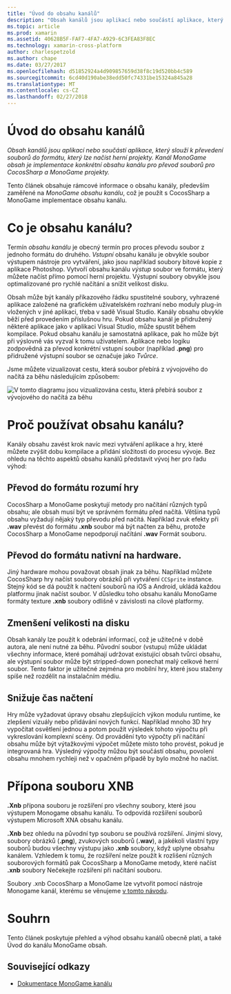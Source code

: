 ```yaml
---
title: "Úvod do obsahu kanálů"
description: "Obsah kanálů jsou aplikací nebo součástí aplikace, který slouží k převedení souborů do formátu, který lze načíst herní projekty. Kanál MonoGame obsah je implementace konkrétní obsahu kanálu pro převod souborů pro CocosSharp a MonoGame projekty."
ms.topic: article
ms.prod: xamarin
ms.assetid: 40628B5F-FAF7-4FA7-A929-6C3FEA83F8EC
ms.technology: xamarin-cross-platform
author: charlespetzold
ms.author: chape
ms.date: 03/27/2017
ms.openlocfilehash: d51852924a4d909857659d38f8c19d520bb4c589
ms.sourcegitcommit: 6cd40d190abe38edd50fc74331be15324a845a28
ms.translationtype: MT
ms.contentlocale: cs-CZ
ms.lasthandoff: 02/27/2018
---
```

# <a name="introduction-to-content-pipelines"></a>Úvod do obsahu kanálů

_Obsah kanálů jsou aplikací nebo součástí aplikace, který slouží k převedení souborů do formátu, který lze načíst herní projekty. Kanál MonoGame obsah je implementace konkrétní obsahu kanálu pro převod souborů pro CocosSharp a MonoGame projekty._

Tento článek obsahuje rámcové informace o obsahu kanály, především zaměřené na *MonoGame obsahu kanálu*, což je použít s CocosSharp a MonoGame implementace obsahu kanálu.


# <a name="what-is-a-content-pipeline"></a>Co je obsahu kanálu?

Termín *obsahu kanálu* je obecný termín pro proces převodu soubor z jednoho formátu do druhého. *Vstupní* obsahu kanálu je obvykle soubor výstupem nástroje pro vytváření, jako jsou například soubory bitové kopie z aplikace Photoshop. Vytvoří obsahu kanálu *výstup* soubor ve formátu, který můžete načíst přímo pomocí herní projektu. Výstupní soubory obvykle jsou optimalizované pro rychlé načítání a snížit velikost disku.

Obsah může být kanály příkazového řádku spustitelné soubory, vyhrazené aplikace založené na grafickém uživatelském rozhraní nebo moduly plug-in vložených v jiné aplikaci, třeba v sadě Visual Studio. Kanály obsahu obvykle běží před provedením příslušnou hru. Pokud obsahu kanál je přidružený některé aplikace jako v aplikaci Visual Studio, může spustit během kompilace. Pokud obsahu kanálu je samostatná aplikace, pak ho může být při výslovně vás vyzval k tomu uživatelem. Aplikace nebo logiku zodpovědná za převod konkrétní vstupní soubor (například **.png**) pro přidružené výstupní soubor se označuje jako *Tvůrce*. 

Jsme můžete vizualizovat cestu, která soubor přebírá z vývojového do načítá za běhu následujícím způsobem:

![](introduction-images/image1.png "V tomto diagramu jsou vizualizována cestu, která přebírá soubor z vývojového do načítá za běhu")

# <a name="why-use-a-content-pipeline"></a>Proč používat obsahu kanálu?

Kanály obsahu zavést krok navíc mezi vytváření aplikace a hry, které můžete zvýšit dobu kompilace a přidání složitosti do procesu vývoje. Bez ohledu na těchto aspektů obsahu kanálů představit vývoj her pro řadu výhod:


## <a name="converting-to-a-format-understood-by-the-game"></a>Převod do formátu rozumí hry

CocosSharp a MonoGame poskytují metody pro načítání různých typů obsahu; ale obsah musí být ve správném formátu před načítá. Většina typů obsahu vyžadují nějaký typ převodu před načítá. Například zvuk efekty při **.wav** převést do formátu **.xnb** soubor má být načten za běhu, protože CocosSharp a MonoGame nepodporují načítání **.wav** Formát souboru.


## <a name="converting-to-a-format-native-to-the-hardware"></a>Převod do formátu nativní na hardware.

Jiný hardware mohou považovat obsah jinak za běhu. Například můžete CocosSharp hry načíst soubory obrázků při vytváření `CCSprite` instance. Stejný kód se dá použít k načtení souborů na iOS a Android, ukládá každou platformu jinak načíst soubor. V důsledku toho obsahu kanálu MonoGame formáty texture **.xnb** soubory odlišně v závislosti na cílové platformy.


## <a name="reducing-size-on-disk"></a>Zmenšení velikosti na disku 

Obsah kanály lze použít k odebrání informací, což je užitečné v době autora, ale není nutné za běhu. Původní soubor (vstupu) může ukládat všechny informace, které pomáhají udržovat existující obsah tvůrci obsahu, ale výstupní soubor může být stripped-down ponechat malý celkové herní soubor. Tento faktor je užitečné zejména pro mobilní hry, které jsou staženy spíše než rozdělit na instalačním médiu.


## <a name="reducing-load-time"></a>Snižuje čas načtení

Hry může vyžadovat úpravy obsahu zlepšujících výkon modulu runtime, ke zlepšení vizuály nebo přidávání nových funkcí. Například mnoho 3D hry vypočítat osvětlení jednou a potom použít výsledek tohoto výpočtu při vykreslování komplexní scény. Od provádění tyto výpočty při načítání obsahu může být výtažkovými výpočet můžete místo toho provést, pokud je integrovaná hra. Výsledný výpočty můžou být součástí obsahu, povolení obsahu mnohem rychleji než v opačném případě by bylo možné ho načíst. 


# <a name="xnb-file-extension"></a>Přípona souboru XNB

**.Xnb** přípona souboru je rozšíření pro všechny soubory, které jsou výstupem Monogame obsahu kanálu. To odpovídá rozšíření souborů výstupem Microsoft XNA obsahu kanálu.

**.Xnb** bez ohledu na původní typ souboru se používá rozšíření. Jinými slovy, soubory obrázků (**.png**), zvukových souborů (**.wav**), a jakékoli vlastní typy souborů budou všechny výstupu jako **.xnb** soubory, když uplyne obsahu kanálem. Vzhledem k tomu, že rozšíření nelze použít k rozlišení různých souborových formátů pak CocosSharp a MonoGame metody, které načíst **.xnb** soubory Nečekejte rozšíření při načítání souboru.

Soubory .xnb CocosSharp a MonoGame lze vytvořit pomocí nástroje Monogame kanál, kterému se věnujeme [v tomto návodu](~/graphics-games/cocossharp/content-pipeline/walkthrough.md).


# <a name="summary"></a>Souhrn

Tento článek poskytuje přehled a výhod obsahu kanálů obecně platí, a také Úvod do kanálu MonoGame obsah.

## <a name="related-links"></a>Související odkazy

- [Dokumentace MonoGame kanálu](http://www.monogame.net/documentation/?page=Pipeline)
